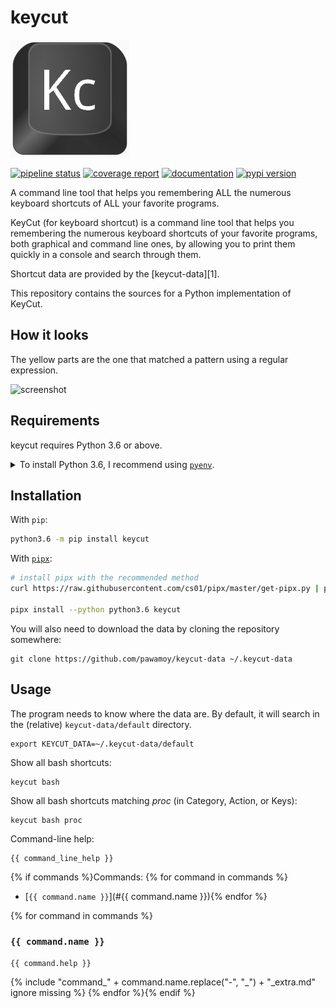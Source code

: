<!--
IMPORTANT:
  This file is generated from the template at 'scripts/templates/README.md'.
  Please update the template instead of this file.
-->

# keycut
![logo](logo.jpg)

[![pipeline status](https://github.com/pawamoy/keycut/badges/master/pipeline.svg)](https://github.com/pawamoy/keycut/commits/master)
[![coverage report](https://github.com/pawamoy/keycut/badges/master/coverage.svg)](https://github.com/pawamoy/keycut/commits/master)
[![documentation](https://img.shields.io/readthedocs/keycut.svg?style=flat)](https://keycut.readthedocs.io/en/latest/index.html)
[![pypi version](https://img.shields.io/pypi/v/keycut.svg)](https://pypi.org/project/keycut/)

A command line tool that helps you remembering ALL the numerous keyboard shortcuts of ALL your favorite programs.

KeyCut (for keyboard shortcut) is a command line tool
that helps you remembering the numerous keyboard shortcuts
of your favorite programs, both graphical and command line ones,
by allowing you to print them quickly in a console and search through them.

Shortcut data are provided by the [keycut-data][1].

This repository contains the sources for a Python implementation of KeyCut.

[keycut-data]: https://github.com/pawamoy/keycut-data

## How it looks

The yellow parts are the one that matched a pattern using a regular expression.

![screenshot](http://i.imgur.com/ZaqTOUb.png)

## Requirements
keycut requires Python 3.6 or above.

<details>
<summary>To install Python 3.6, I recommend using <a href="https://github.com/pyenv/pyenv"><code>pyenv</code></a>.</summary>

```bash
# install pyenv
git clone https://github.com/pyenv/pyenv ~/.pyenv

# setup pyenv (you should also put these three lines in .bashrc or similar)
export PATH="${HOME}/.pyenv/bin:${PATH}"
export PYENV_ROOT="${HOME}/.pyenv"
eval "$(pyenv init -)"

# install Python 3.6
pyenv install 3.6.8

# make it available globally
pyenv global system 3.6.8
```
</details>

## Installation
With `pip`:
```bash
python3.6 -m pip install keycut
```

With [`pipx`](https://github.com/cs01/pipx):
```bash
# install pipx with the recommended method
curl https://raw.githubusercontent.com/cs01/pipx/master/get-pipx.py | python3

pipx install --python python3.6 keycut
```

You will also need to download the data by cloning the repository somewhere:

```
git clone https://github.com/pawamoy/keycut-data ~/.keycut-data
```

## Usage
The program needs to know where the data are. By default, it will search
in the (relative) `keycut-data/default` directory.

```
export KEYCUT_DATA=~/.keycut-data/default
```

Show all bash shortcuts:

```
keycut bash
```

Show all bash shortcuts matching *proc* (in Category, Action, or Keys):

```
keycut bash proc
```

Command-line help:

```
{{ command_line_help }}
```

{% if commands %}Commands:
{% for command in commands %}
- [`{{ command.name }}`](#{{ command.name }}){% endfor %}

{% for command in commands %}
### `{{ command.name }}`
```
{{ command.help }}
```

{% include "command_" + command.name.replace("-", "_") + "_extra.md" ignore missing %}
{% endfor %}{% endif %}
